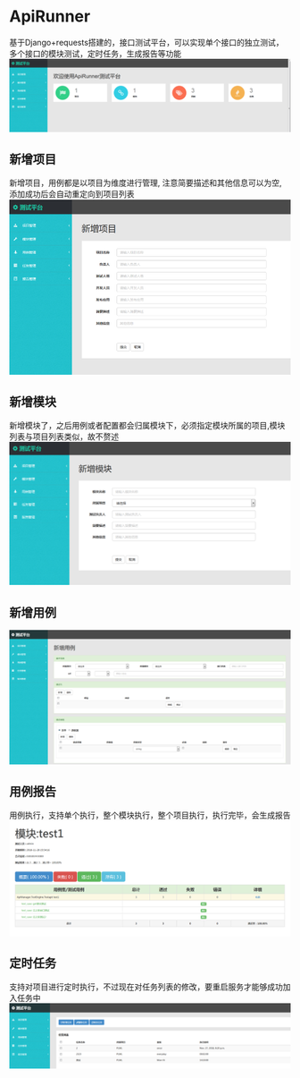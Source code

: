 # ApiRunner
基于Django+requests搭建的，接口测试平台，可以实现单个接口的独立测试，多个接口的模块测试，定时任务，生成报告等功能
![Image text](https://raw.githubusercontent.com/tonydian/ApiRunner/master/img-folder/%E4%B8%BB%E9%A1%B5.png)
## 新增项目
新增项目，用例都是以项目为维度进行管理, 注意简要描述和其他信息可以为空, 添加成功后会自动重定向到项目列表 
![Image text](https://raw.githubusercontent.com/tonydian/ApiRunner/master/img-folder/%E6%96%B0%E5%BB%BA%E9%A1%B9%E7%9B%AE.png)
## 新增模块
新增模块了，之后用例或者配置都会归属模块下，必须指定模块所属的项目,模块列表与项目列表类似，故不赘述
![Image text](https://raw.githubusercontent.com/tonydian/ApiRunner/master/img-folder/%E6%96%B0%E5%A2%9E%E6%A8%A1%E5%9D%97.png)
## 新增用例
![Image text](https://raw.githubusercontent.com/tonydian/ApiRunner/master/img-folder/%E6%96%B0%E5%A2%9E%E7%94%A8%E4%BE%8B.png)
## 用例报告
用例执行，支持单个执行，整个模块执行，整个项目执行，执行完毕，会生成报告
![Image text](https://raw.githubusercontent.com/tonydian/ApiRunner/master/img-folder/%E6%8A%A5%E5%91%8A.png)
## 定时任务
支持对项目进行定时执行，不过现在对任务列表的修改，要重启服务才能够成功加入任务中
![Image text](https://raw.githubusercontent.com/tonydian/ApiRunner/master/img-folder/%E5%AE%9A%E6%9C%9F%E4%BB%BB%E5%8A%A1.png)

